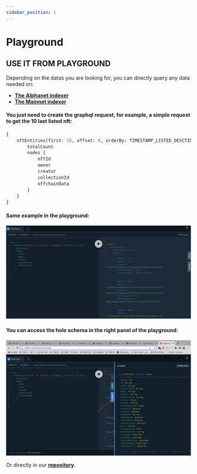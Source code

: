 ```yaml
---
sidebar_position: 1
---
```


# Playground

## USE IT FROM PLAYGROUND

Depending on the datas you are looking for, you can directly query any data needed on:

-   **[The Alphanet indexer](https://indexer-alphanet.ternoa.dev/)**
-   **[The Mainnet indexer](https://indexer-mainnet.ternoa.network/)**

#### You just need to create the graphql request, for example, a simple request to get the 10 last listed nft:

```graphql
{
	nftEntities(first: 10, offset: 0, orderBy: TIMESTAMP_LISTED_DESCTIMESTAMP_LISTED_DESC) {
		totalCount
		nodes {
			nftId
			owner
			creator
			collectionId
			offchainData
		}
	}
}
```

#### Same example in the playground:

![example](./playground-example.png)

#### You can access the hole schema in the right panel of the playground:

![playgroundPanel](./playground-schema.png)

Or directly in our **[repository](https://github.com/capsule-corp-ternoa/ternoa-subql/blob/main/schema.graphql)**.
